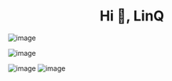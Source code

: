<h1 align="center">Hi 👋, LinQ</h1>

![image](https://github.com/EmanShehta/LinqDotNet/assets/101083328/390c9abe-2a47-4ebe-9c18-dc95983b85ef)

![image](https://github.com/EmanShehta/LinqDotNet/assets/101083328/e43c6958-10c7-45ac-b2c3-62370b10d6dd)

![image](https://github.com/EmanShehta/LinqDotNet/assets/101083328/c51cd90b-6350-4195-aa40-65e8b4fc3c5e)
![image](https://github.com/EmanShehta/LinqDotNet/assets/101083328/51dea9bd-0574-4181-8d1b-cb58a2dc8cee)


